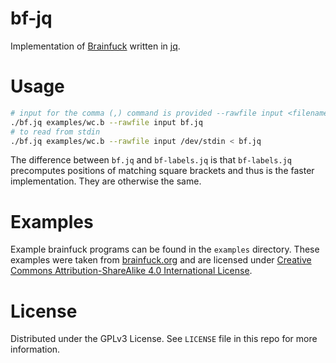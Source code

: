 # bf-jq

Implementation of [Brainfuck](https://brainfuck.org/) written in [jq](https://jqlang.github.io/jq/).

# Usage

```sh
# input for the comma (,) command is provided --rawfile input <filename>
./bf.jq examples/wc.b --rawfile input bf.jq
# to read from stdin
./bf.jq examples/wc.b --rawfile input /dev/stdin < bf.jq
```

The difference between `bf.jq` and `bf-labels.jq` is that `bf-labels.jq` precomputes positions of matching square brackets and thus is the faster implementation. They are otherwise the same.

# Examples

Example brainfuck programs can be found in the `examples` directory. These examples were taken from [brainfuck.org](https://brainfuck.org/) and are licensed under [Creative Commons Attribution-ShareAlike 4.0 International License](https://creativecommons.org/licenses/by-sa/4.0/).

# License

Distributed under the GPLv3 License. See `LICENSE` file in this repo for more information.

